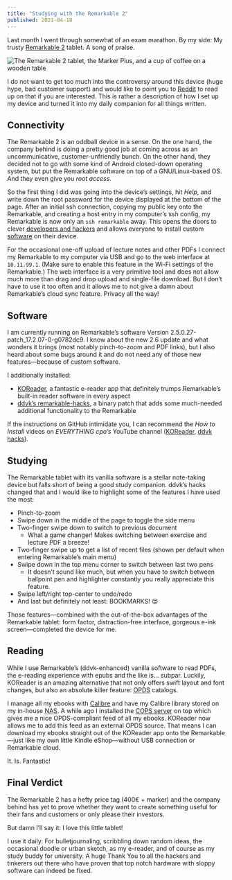```yaml
---
title: "Studying with the Remarkable 2"
published: 2021-04-18
---
```


Last month I went through somewhat of an exam marathon. By my side: My trusty [Remarkable 2](https://remarkable.com/) tablet. A song of praise.

![The Remarkable 2 tablet, the Marker Plus, and a cup of coffee on a wooden table](/images/studying-with-remarkable2/remarkable2.jpg#splash "Studying without distractions")

I do not want to get too much into the controversy around this device (huge hype, bad customer support) and would like to point you to [Reddit](https://www.reddit.com/r/RemarkableTablet/) to read up on that if you are interested. This is rather a description of how I set up my device and turned it into my daily companion for all things written.

## Connectivity

The Remarkable 2 is an oddball device in a sense. On the one hand, the company behind is doing a pretty good job at coming across as an uncommunicative, customer-unfriendly bunch. On the other hand, they decided not to go with some kind of Android closed-down operating system, but put the Remarkable software on top of a GNU/Linux-based OS. And they even give you *root access*.

So the first thing I did was going into the device’s settings, hit *Help*, and write down the root password for the device displayed at the bottom of the page. After an initial ssh connection, copying my public key onto the Remarkable, and creating a host entry in my computer’s ssh config, my Remarkable is now only an `ssh remarkable` away. This opens the doors to clever [developers and hackers](https://github.com/reHackable/awesome-reMarkable) and allows everyone to install custom [software](#software) on their device.

For the occasional one-off upload of lecture notes and other PDFs I connect my Remarkable to my computer via USB and go to the web interface at `10.11.99.1`. (Make sure to enable this feature in the Wi-Fi settings of the Remarkable.) The web interface is a very primitive tool and does not allow much more than drag and drop upload and single-file download. But I don’t have to use it too often and it allows me to not give a damn about Remarkable’s cloud sync feature. Privacy all the way!

## Software

I am currently running on Remarkable’s software Version 2.5.0.27-patch_17.2.07-0-g0782dc9. I know about the new 2.6 update and what wonders it brings (most notably pinch-to-zoom and PDF links), but I also heard about some bugs around it and do not need any of those new features—because of custom software.

I additionally installed:

* [KOReader](https://github.com/ddvk/remarkable-autoinstall/tree/master/rm2), a fantastic e-reader app that definitely trumps Remarkable’s built-in reader software in every aspect
* [ddvk’s remarkable-hacks](https://github.com/ddvk/remarkable-hacks), a binary patch that adds some much-needed additional functionality to the Remarkable

If the instructions on GitHub intimidate you, I can recommend the *How to Install* videos on *EVERYTHING cpo’s* YouTube channel ([KOReader](https://www.youtube.com/watch?v=FzzlMbOluyk), [ddvk hacks](https://www.youtube.com/watch?v=VSCKqiiIWSQ)).

## Studying

The Remarkable tablet with its vanilla software is a stellar note-taking device but falls short of being a good study companion. ddvk’s hacks changed that and I would like to highlight some of the features I have used the most:

* Pinch-to-zoom
* Swipe down in the middle of the page to toggle the side menu
* Two-finger swipe down to switch to previous document
  * What a game changer! Makes switching between exercise and lecture PDF a breeze!
* Two-finger swipe up to get a list of recent files (shown per default when entering Remarkable’s main menu)
* Swipe down in the top menu corner to switch between last two pens
  * It doesn’t sound like much, but when you have to switch between ballpoint pen and highlighter constantly you really appreciate this feature.
* Swipe left/right top-center to undo/redo
* And last but definitely not least: BOOKMARKS! 😍

Those features—combined with the out-of-the-box advantages of the Remarkable tablet: form factor, distraction-free interface, gorgeous e-ink screen—completed the device for me.

## Reading

While I use Remarkable’s (ddvk-enhanced) vanilla software to read PDFs, the e-reading experience with epubs and the like is… subpar. Luckily, KOReader is an amazing alternative that not only offers swift layout and font changes, but also an absolute killer feature: <abbr title="Open Publication Distribution System">OPDS</abbr> catalogs.

I manage all my ebooks with [Calibre](https://calibre-ebook.com/) and have my Calibre library stored on my in-house <abbr title="Network-attached storage">NAS</abbr>. A while ago I installed the [COPS server](https://github.com/seblucas/cops) on top which gives me a nice OPDS-compliant feed of all my ebooks. KOReader now allows me to add this feed as an external OPDS source. That means I can download my ebooks straight out of the KOReader app onto the Remarkable—just like my own little Kindle eShop—without USB connection or Remarkable cloud.

It. Is. Fantastic!

## Final Verdict

The Remarkable 2 has a hefty price tag (400€ + marker) and the company behind has yet to prove whether they want to create something useful for their fans and customers or only please their investors.

But damn I’ll say it: I love this little tablet!

I use it daily: For bulletjournaling, scribbling down random ideas, the occasional doodle or urban sketch, as my e-reader, and of course as my study buddy for university. A huge Thank You to all the hackers and tinkerers out there who have proven that top notch hardware with sloppy software can indeed be fixed.
